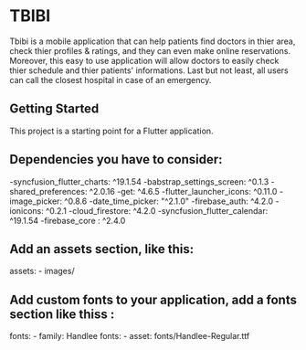 # TBIBI

Tbibi is a mobile application that can help patients find doctors in thier area, check thier profiles & ratings, and they can even make online reservations. Moreover, this easy to use application will allow doctors to easily check thier schedule and thier patients' informations. 
Last but not least, all users can call the closest hospital in case of an emergency.

## Getting Started

This project is a starting point for a Flutter application.

## Dependencies you have to consider:

-syncfusion_flutter_charts: ^19.1.54
-babstrap_settings_screen: ^0.1.3
-shared_preferences: ^2.0.16
-get: ^4.6.5
-flutter_launcher_icons: ^0.11.0
-image_picker: ^0.8.6
-date_time_picker: "^2.1.0"
-firebase_auth: ^4.2.0
-ionicons: ^0.2.1
-cloud_firestore: ^4.2.0
-syncfusion_flutter_calendar: ^19.1.54
-firebase_core : ^2.4.0

## Add an assets section, like this:
  assets:
    - images/

## Add custom fonts to your application, add a fonts section like thiss :
  fonts:
    - family: Handlee
      fonts:
        - asset: fonts/Handlee-Regular.ttf